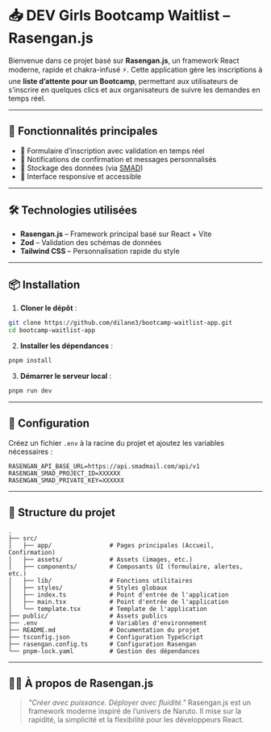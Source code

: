 # 📥 DEV Girls Bootcamp Waitlist – Rasengan.js

Bienvenue dans ce projet basé sur **Rasengan.js**, un framework React moderne, rapide et chakra-infusé ⚡️. Cette application gère les inscriptions à une **liste d’attente pour un Bootcamp**, permettant aux utilisateurs de s’inscrire en quelques clics et aux organisateurs de suivre les demandes en temps réel.

---

## 🚀 Fonctionnalités principales

- 📄 Formulaire d’inscription avec validation en temps réel
- 🔔 Notifications de confirmation et messages personnalisés
- 🧠 Stockage des données (via [SMAD](https://smadmail.com))
- 🧰 Interface responsive et accessible

---

## 🛠️ Technologies utilisées

- **Rasengan.js** – Framework principal basé sur React + Vite
- **Zod** – Validation des schémas de données
- **Tailwind CSS** – Personnalisation rapide du style

---

## 📦 Installation

1. **Cloner le dépôt** :

```bash
git clone https://github.com/dilane3/bootcamp-waitlist-app.git
cd bootcamp-waitlist-app
```

2. **Installer les dépendances** :

```bash
pnpm install
```

3. **Démarrer le serveur local** :

```bash
pnpm run dev
```

---

## 🔧 Configuration

Créez un fichier `.env` à la racine du projet et ajoutez les variables nécessaires :

```env
RASENGAN_API_BASE_URL=https://api.smadmail.com/api/v1
RASENGAN_SMAD_PROJECT_ID=XXXXXX
RASENGAN_SMAD_PRIVATE_KEY=XXXXXX
```

---

## 📁 Structure du projet

```
.
├── src/
│   ├── app/                # Pages principales (Accueil, Confirmation)
│   ├── assets/             # Assets (images, etc.)
│   ├── components/         # Composants UI (formulaire, alertes, etc.)
│   ├── lib/                # Fonctions utilitaires
│   ├── styles/             # Styles globaux
│   ├── index.ts            # Point d'entrée de l'application
│   ├── main.tsx            # Point d'entrée de l'application
│   └── template.tsx        # Template de l'application
├── public/                 # Assets publics
├── .env                    # Variables d'environnement
├── README.md               # Documentation du projet
├── tsconfig.json           # Configuration TypeScript
├── rasengan.config.ts      # Configuration Rasengan
└── pnpm-lock.yaml          # Gestion des dépendances
```

---

## 🧙‍♀️ À propos de Rasengan.js

> *"Créer avec puissance. Déployer avec fluidité."*
> Rasengan.js est un framework moderne inspiré de l’univers de Naruto. Il mise sur la rapidité, la simplicité et la flexibilité pour les développeurs React.

